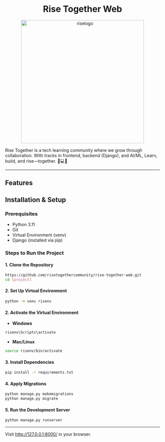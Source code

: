 <h1 align="center">Rise Together Web</h1>
<p align="center">
<img width="400" height="400" alt="riselogo" src="https://github.com/user-attachments/assets/7a65749a-7821-4594-bd87-f4de8da71426" />
</p>
Rise Together is a tech learning community where we grow through collaboration. With tracks in frontend, backend (Django), and AI/ML,  Learn, build, and rise—together. 🌱💻✨

---
## Features

## Installation & Setup

### Prerequisites

- Python 3.11  
- Git  
- Virtual Environment (venv)  
- Django (installed via pip)  


### Steps to Run the Project

#### 1. Clone the Repository

```bash
https://github.com/risetogethercommunity/rise-together-web.git
cd [project]
```

#### 2. Set Up Virtual Environment

```bash
python -m venv risenv
```

#### 2. Activate the Virtual Environment
- **Windows**
```bash
risenv\Scripts\activate
```

- **Mac/Linux**
```bash
source risenv/bin/activate
```

#### 3. Install Dependencies
```bash
pip install -r requirements.txt
```

#### 4. Apply Migrations
```bash
python manage.py makemigrations
python manage.py migrate
```

#### 5. Run the Development Server
```bash
python manage.py runserver
```
---
Visit http://127.0.0.1:8000/ in your browser.
